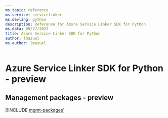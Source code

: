 ```yaml
---
ms.topic: reference
ms.service: servicelinker
ms.devlang: python
description: Reference for Azure Service Linker SDK for Python
ms.data: 09/27/2022
title: Azure Service Linker SDK for Python
author: lmazuel
ms.author: lmazuel
---
```

# Azure Service Linker SDK for Python - preview

## Management packages - preview
[!INCLUDE [mgmt-packages](service-linker-mgmt-index.md)]
